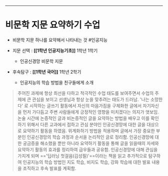****
# 비문학 지문 요약하기 수업
- 비문학 지문 하나를 요약해서 나타내는 것 #인공지능 
- 지문 선택 : **[[1학년 인공지능기초]]** 1학년 1학기
	- 인공신경망 비문학 지문

- 후속탐구 :  **[[1학년 국어]]** 1학년 2학기
	- 인공지능의 학습 방법을 친구들에게 소개

>주어진 과제에 항상 최선을 다하고 적극적인 수업 태도를 보여주면서 수업의 주제에 큰 관심을 보이고 선생님과 항상 눈을 맞추려는 태도가 드러남. '나는 소망한다' 로 시작하는 글쓰기 활동에서 자신의 마음가짐을 구체화한 글에서 자기자신을 먼저 가다듬고 주변 사람들에게 긍정적인 영향을 미치겠다는 의지가 엿보임. 논술 시간에 논증적인 글과 비논증적인 글을 요약하는 방법을 배우고 이를 확인하기 위해서 다른 교과에서 접하고 관심 분야인 인공신경망에 대한 글을 대상으로 요약하기 활동을 하였음. 위계화하기 방법을 적용하며 글에서 가장 중요한 부분인 인공신경망의 학습 과정과 순서을 논리적인 글로 정리함. 인공신경망에 대한 궁금증을 해소했을 뿐만 아니라 요약하기 활동을 통해 글을 읽을때의 자세와 요약하기 활동의 효과를 정리하여 급우들과 공유함. 인공신경망에 대해 관심을 가지게 되며 =='딥러닝 첫걸음(김성필)'==이라는 책을 읽고 추가적으로 탐구하여 인공지능의 학습 방법인 지도 학습, 비지도 학습, 강화 학습에 대한 발표 내용을 조직하고 후속 발표를 계획함. 
